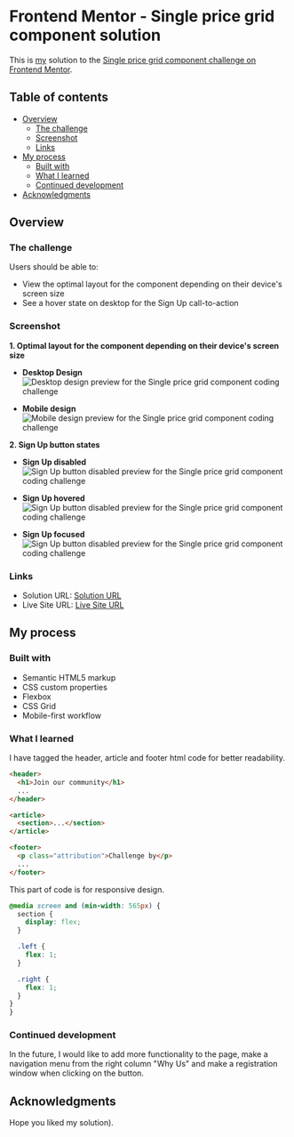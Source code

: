 # Frontend Mentor - Single price grid component solution

This is [my](https://github.com/Nunamniroi) solution to the [Single price grid component challenge on Frontend Mentor](https://www.frontendmentor.io/challenges/single-price-grid-component-5ce41129d0ff452fec5abbbc).

## Table of contents

- [Overview](#overview)
  - [The challenge](#the-challenge)
  - [Screenshot](#screenshot)
  - [Links](#links)
- [My process](#my-process)
  - [Built with](#built-with)
  - [What I learned](#what-i-learned)
  - [Continued development](#continued-development)
- [Acknowledgments](#acknowledgments)

## Overview

### The challenge

Users should be able to:

- View the optimal layout for the component depending on their device's screen size
- See a hover state on desktop for the Sign Up call-to-action

### Screenshot

**1. Optimal layout for the component depending on their device's screen size**

- **Desktop Design**
  ![Desktop design preview for the Single price grid component coding challenge](./design/desktop-design.png)

- **Mobile design**
  ![Mobile design preview for the Single price grid component coding challenge](./design/mobile-design.png)

**2. Sign Up button states**

- **Sign Up disabled**
  ![Sign Up button disabled preview for the Single price grid component coding challenge](./design/SignUp-disabled.png)

- **Sign Up hovered**
  ![Sign Up button disabled preview for the Single price grid component coding challenge](./design/SignUp-hovered.png)

- **Sign Up focused**
  ![Sign Up button disabled preview for the Single price grid component coding challenge](./design/SignUp-focused.png)

### Links

- Solution URL: [Solution URL](https://github.com/Nunamniroi/Nunamniroi.github.io)
- Live Site URL: [Live Site URL](https://nunamniroi.github.io/)

## My process

### Built with

- Semantic HTML5 markup
- CSS custom properties
- Flexbox
- CSS Grid
- Mobile-first workflow

### What I learned

I have tagged the header, article and footer html code for better readability.

```html
<header>
  <h1>Join our community</h1>
  ...
</header>
```

```html
<article>
  <section>...</section>
</article>
```

```html
<footer>
  <p class="attribution">Challenge by</p>
  ...
</footer>
```

This part of code is for responsive design.

```css
@media screen and (min-width: 565px) {
  section {
    display: flex;
  }

  .left {
    flex: 1;
  }

  .right {
    flex: 1;
  }
}
}
```

### Continued development

In the future, I would like to add more functionality to the page, make a navigation menu from the right column "Why Us" and make a registration window when clicking on the button.

## Acknowledgments

Hope you liked my solution).